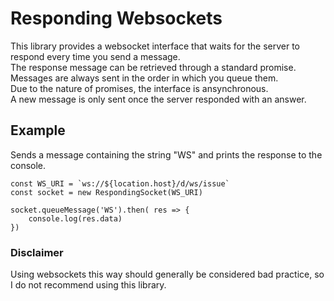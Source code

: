 # Responding Websockets

This library provides a websocket interface that waits for the server to respond every time you send a message.  
The response message can be retrieved through a standard promise.  
Messages are always sent in the order in which you queue them.  
Due to the nature of promises, the interface is ansynchronous.  
A new message is only sent once the server responded with an answer.

## Example  
Sends a message containing the string "WS" and prints the response to the console.  

```
const WS_URI = `ws://${location.host}/d/ws/issue`
const socket = new RespondingSocket(WS_URI)

socket.queueMessage('WS').then( res => {
    console.log(res.data)
})
```

### Disclaimer
Using websockets this way should generally be considered bad practice, so I do not recommend using this library.
